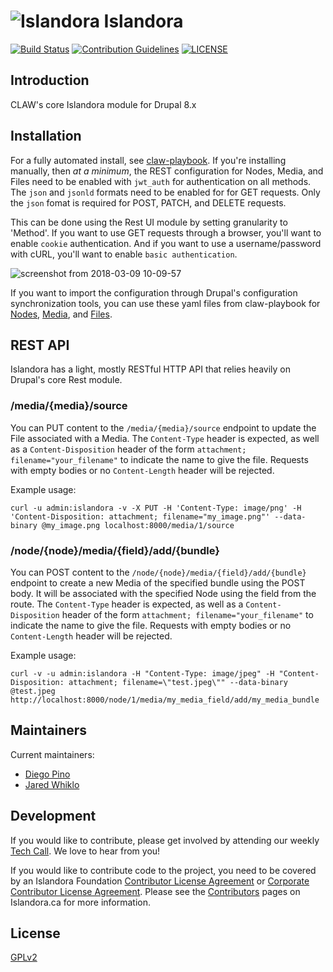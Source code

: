 # ![Islandora](https://cloud.githubusercontent.com/assets/2371345/25624809/f95b0972-2f30-11e7-8992-a8f135402cdc.png) Islandora
[![Build Status][1]](https://travis-ci.org/Islandora-CLAW/islandora)
[![Contribution Guidelines][2]](./CONTRIBUTING.md)
[![LICENSE][3]](./LICENSE)

## Introduction

CLAW's core Islandora module for Drupal 8.x

## Installation

For a fully automated install, see [claw-playbook](https://github.com/Islandora-Devops/claw-playbook).  If you're installing
manually, then _at a minimum_, the REST configuration for Nodes, Media, and Files need to be enabled with `jwt_auth` for
authentication on all methods.  The `json` and `jsonld` formats need to be enabled for for GET requests.  Only the `json` fomat
is required for POST, PATCH, and DELETE requests.

This can be done using the Rest UI module by setting granularity to 'Method'.  If you want to use GET requests through a browser,
you'll want to enable `cookie` authentication. And if you want to use a username/password with cURL, you'll want to enable `basic
authentication`.

![screenshot from 2018-03-09 10-09-57](https://user-images.githubusercontent.com/20773151/37212586-caf31dc8-2385-11e8-8122-1608dacbfb5f.png)

If you want to import the configuration through Drupal's configuration synchronization tools, you can use these yaml files
from claw-playbook for [Nodes](https://github.com/Islandora-Devops/claw-playbook/blob/master/roles/internal/webserver-app/files/rest.resource.entity.node.yml),
[Media](https://github.com/Islandora-Devops/claw-playbook/blob/master/roles/internal/webserver-app/files/rest.resource.entity.media.yml),
and [Files](https://github.com/Islandora-Devops/claw-playbook/blob/master/roles/internal/webserver-app/files/rest.resource.entity.file.yml).

## REST API

Islandora has a light, mostly RESTful HTTP API that relies heavily on Drupal's core Rest module.

### /media/{media}/source

You can PUT content to the `/media/{media}/source` endpoint to update the File associated with a Media.  The `Content-Type`
header is expected, as well as a `Content-Disposition` header of the form `attachment; filename="your_filename"` to indicate
the name to give the file.  Requests with empty bodies or no `Content-Length` header will be rejected.

Example usage:
```
curl -u admin:islandora -v -X PUT -H 'Content-Type: image/png' -H 'Content-Disposition: attachment; filename="my_image.png"' --data-binary @my_image.png localhost:8000/media/1/source
```

### /node/{node}/media/{field}/add/{bundle}

You can POST content to the `/node/{node}/media/{field}/add/{bundle}` endpoint to create a new Media of the specified bundle
using the POST body.  It will be associated with the specified Node using the field from the route. The `Content-Type`
header is expected, as well as a `Content-Disposition` header of the form `attachment; filename="your_filename"` to indicate
the name to give the file.  Requests with empty bodies or no `Content-Length` header will be rejected.

Example usage:
```
curl -v -u admin:islandora -H "Content-Type: image/jpeg" -H "Content-Disposition: attachment; filename=\"test.jpeg\"" --data-binary @test.jpeg http://localhost:8000/node/1/media/my_media_field/add/my_media_bundle
```

## Maintainers

Current maintainers:

* [Diego Pino](https://github.com/diegopino)
* [Jared Whiklo](https://github.com/whikloj)

## Development

If you would like to contribute, please get involved by attending our weekly 
[Tech Call][4]. We love to hear from you!

If you would like to contribute code to the project, you need to be covered by 
an Islandora Foundation [Contributor License Agreement][5] or 
[Corporate Contributor License Agreement][6]. Please see the 
[Contributors][7] pages on Islandora.ca for more information.

## License

[GPLv2](http://www.gnu.org/licenses/gpl-2.0.txt)

[1]: https://travis-ci.org/Islandora-CLAW/islandora.png?branch=8.x-1.x
[2]: http://img.shields.io/badge/CONTRIBUTING-Guidelines-blue.svg
[3]: https://img.shields.io/badge/license-GPLv2-blue.svg?style=flat-square
[4]: https://github.com/Islandora-CLAW/CLAW/wiki
[5]: http://islandora.ca/sites/default/files/islandora_cla.pdf
[6]: http://islandora.ca/sites/default/files/islandora_ccla.pdf
[7]: http://islandora.ca/resources/contributors
